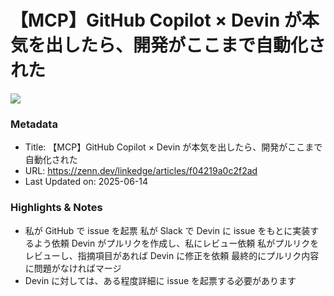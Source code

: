 # 【MCP】GitHub Copilot × Devin が本気を出したら、開発がここまで自動化された

![](https://res.cloudinary.com/zenn/image/upload/s--XG1RXC0S--/c_fit%2Cg_north_west%2Cl_text:notosansjp-medium.otf_55:%25E3%2580%2590MCP%25E3%2580%2591GitHub%2520Copilot%2520%25C3%2597%2520Devin%2520%25E3%2581%258C%25E6%259C%25AC%25E6%25B0%2597%25E3%2582%2592%25E5%2587%25BA%25E3%2581%2597%25E3%2581%259F%25E3%2582%2589%25E3%2580%2581%25E9%2596%258B%25E7%2599%25BA%25E3%2581%258C%25E3%2581%2593%25E3%2581%2593%25E3%2581%25BE%25E3%2581%25A7%25E8%2587%25AA%25E5%258B%2595%25E5%258C%2596%25E3%2581%2595%25E3%2582%258C%25E3%2581%259F%2Cw_1010%2Cx_90%2Cy_100/g_south_west%2Cl_text:notosansjp-medium.otf_34:RyoyaOkuma%2Cx_220%2Cy_108/bo_3px_solid_rgb:d6e3ed%2Cg_south_west%2Ch_90%2Cl_fetch:aHR0cHM6Ly9zdG9yYWdlLmdvb2dsZWFwaXMuY29tL3plbm4tdXNlci11cGxvYWQvYXZhdGFyLzNmZmE4YTI1NWMuanBlZw==%2Cr_20%2Cw_90%2Cx_92%2Cy_102/co_rgb:6e7b85%2Cg_south_west%2Cl_text:notosansjp-medium.otf_30:%25E6%25A0%25AA%25E5%25BC%258F%25E4%25BC%259A%25E7%25A4%25BEL%2526E%2520Group%2Cx_220%2Cy_160/bo_4px_solid_white%2Cg_south_west%2Ch_50%2Cl_fetch:aHR0cHM6Ly9saDMuZ29vZ2xldXNlcmNvbnRlbnQuY29tL2EvQUNnOG9jSzhIN0k1TWtwTzN0SFJZOWQzRzVSdTVyVlpRVmI1MG5IWG1HWTdwdk5ublk4PXM5Ni1j%2Cr_max%2Cw_50%2Cx_139%2Cy_84/v1627283836/default/og-base-w1200-v2.png)

### Metadata

- Title: 【MCP】GitHub Copilot × Devin が本気を出したら、開発がここまで自動化された
- URL: https://zenn.dev/linkedge/articles/f04219a0c2f2ad
- Last Updated on: 2025-06-14



### Highlights & Notes

- 私が GitHub で issue を起票
	私が Slack で Devin に issue をもとに実装するよう依頼
	Devin がプルリクを作成し、私にレビュー依頼
	私がプルリクをレビューし、指摘項目があれば Devin に修正を依頼
	最終的にプルリク内容に問題がなければマージ
- Devin に対しては、ある程度詳細に issue を起票する必要があります
